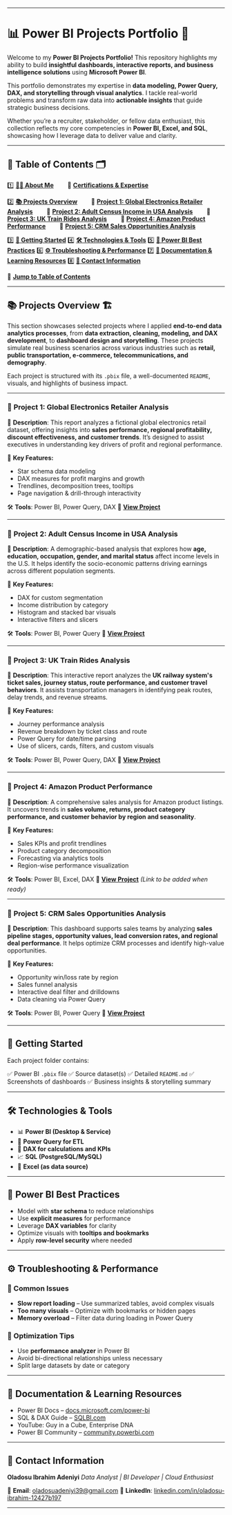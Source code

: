 
---

# 📊 **Power BI Projects Portfolio** 🚀

Welcome to my **Power BI Projects Portfolio!** This repository highlights my ability to build **insightful dashboards, interactive reports, and business intelligence solutions** using **Microsoft Power BI**.

This portfolio demonstrates my expertise in **data modeling, Power Query, DAX, and storytelling through visual analytics**. I tackle real-world problems and transform raw data into **actionable insights** that guide strategic business decisions.

Whether you’re a recruiter, stakeholder, or fellow data enthusiast, this collection reflects my core competencies in **Power BI, Excel, and SQL**, showcasing how I leverage data to deliver value and clarity.

---

## 📌 **Table of Contents** 🗂️

1️⃣ **[👨‍💻 About Me](#-about-me-🌍)**
  🔹 [**Certifications & Expertise**](#-certifications--expertise)

2️⃣ **[📚 Projects Overview](#-projects-overview-🏗️)**
  🔹 [**Project 1: Global Electronics Retailer Analysis**](#-project-1-global-electronics-retailer-analysis)
  🔹 [**Project 2: Adult Census Income in USA Analysis**](#-project-2-adult-census-income-in-usa-analysis)
  🔹 [**Project 3: UK Train Rides Analysis**](#-project-3-uk-train-rides-analysis)
  🔹 [**Project 4: Amazon Product Performance**](#-project-4-amazon-product-performance)
  🔹 [**Project 5: CRM Sales Opportunities Analysis**](#-project-5-crm-sales-opportunities-analysis)

3️⃣ **[📂 Getting Started](#-getting-started)**
4️⃣ **[🛠 Technologies & Tools](#-technologies--tools)**
5️⃣ **[🧠 Power BI Best Practices](#-power-bi-best-practices)**
6️⃣ **[⚙️ Troubleshooting & Performance](#-troubleshooting--performance)**
7️⃣ **[📜 Documentation & Learning Resources](#-documentation--learning-resources)**
8️⃣ **[📩 Contact Information](#-contact-information)**

📖 [**Jump to Table of Contents**](#-table-of-contents-🗂️)

---

## 📚 **Projects Overview** 🏗️

This section showcases selected projects where I applied **end-to-end data analytics processes**, from **data extraction, cleaning, modeling, and DAX development**, to **dashboard design and storytelling**. These projects simulate real business scenarios across various industries such as **retail, public transportation, e-commerce, telecommunications, and demography**.

Each project is structured with its `.pbix` file, a well-documented `README`, visuals, and highlights of business impact.

---

### 🔹 **Project 1: Global Electronics Retailer Analysis**

📌 **Description**: This report analyzes a fictional global electronics retail dataset, offering insights into **sales performance, regional profitability, discount effectiveness, and customer trends**. It’s designed to assist executives in understanding key drivers of profit and regional performance.

🔹 **Key Features:**

* Star schema data modeling
* DAX measures for profit margins and growth
* Trendlines, decomposition trees, tooltips
* Page navigation & drill-through interactivity

🛠 **Tools**: Power BI, Power Query, DAX
📖 **[View Project](https://github.com/Sudaisib/PowerBI-Portfolio-Projects/tree/main/Global%20Electronics%20Retailer%20Analysis)**

---

### 🔹 **Project 2: Adult Census Income in USA Analysis**

📌 **Description**: A demographic-based analysis that explores how **age, education, occupation, gender, and marital status** affect income levels in the U.S. It helps identify the socio-economic patterns driving earnings across different population segments.

🔹 **Key Features:**

* DAX for custom segmentation
* Income distribution by category
* Histogram and stacked bar visuals
* Interactive filters and slicers

🛠 **Tools**: Power BI, Power Query
📖 **[View Project](https://github.com/Sudaisib/PowerBI-Portfolio-Projects/tree/main/Adult%20Census%20Income%20in%20USA)**

---

### 🔹 **Project 3: UK Train Rides Analysis**

📌 **Description**: This interactive report analyzes the **UK railway system's ticket sales, journey status, route performance, and customer travel behaviors**. It assists transportation managers in identifying peak routes, delay trends, and revenue streams.

🔹 **Key Features:**

* Journey performance analysis
* Revenue breakdown by ticket class and route
* Power Query for date/time parsing
* Use of slicers, cards, filters, and custom visuals

🛠 **Tools**: Power BI, Power Query, DAX
📖 **[View Project](https://github.com/Sudaisib/PowerBI-Portfolio-Projects/tree/main/UK%20Train%20Rides%20Analysis)**

---

### 🔹 **Project 4: Amazon Product Performance**

📌 **Description**: A comprehensive sales analysis for Amazon product listings. It uncovers trends in **sales volume, returns, product category performance, and customer behavior by region and seasonality**.

🔹 **Key Features:**

* Sales KPIs and profit trendlines
* Product category decomposition
* Forecasting via analytics tools
* Region-wise performance visualization

🛠 **Tools**: Power BI, Excel, DAX
📖 **[View Project](#)** *(Link to be added when ready)*

---

### 🔹 **Project 5: CRM Sales Opportunities Analysis**

📌 **Description**: This dashboard supports sales teams by analyzing **sales pipeline stages, opportunity values, lead conversion rates, and regional deal performance**. It helps optimize CRM processes and identify high-value opportunities.

🔹 **Key Features:**

* Opportunity win/loss rate by region
* Sales funnel analysis
* Interactive deal filter and drilldowns
* Data cleaning via Power Query

🛠 **Tools**: Power BI, Power Query
📖 **[View Project](https://github.com/Sudaisib/PowerBI-Portfolio-Projects/blob/main/CRM%20Sales%20Opportunities%20Analysis%20/README.md#-interact-with-the-dashboard)**

---

## 📂 **Getting Started**

Each project folder contains:

✅ Power BI `.pbix` file
✅ Source dataset(s)
✅ Detailed `README.md`
✅ Screenshots of dashboards
✅ Business insights & storytelling summary

---

## 🛠 **Technologies & Tools**

* 📊 **Power BI (Desktop & Service)**
* 📂 **Power Query for ETL**
* 🔎 **DAX for calculations and KPIs**
* 📈 **SQL (PostgreSQL/MySQL)**
* 💼 **Excel (as data source)**

---

## 🧠 **Power BI Best Practices**

* Model with **star schema** to reduce relationships
* Use **explicit measures** for performance
* Leverage **DAX variables** for clarity
* Optimize visuals with **tooltips and bookmarks**
* Apply **row-level security** where needed

---

## ⚙️ **Troubleshooting & Performance**

### 🔹 Common Issues

* **Slow report loading** – Use summarized tables, avoid complex visuals
* **Too many visuals** – Optimize with bookmarks or hidden pages
* **Memory overload** – Filter data during loading in Power Query

### 🔹 Optimization Tips

* Use **performance analyzer** in Power BI
* Avoid bi-directional relationships unless necessary
* Split large datasets by date or category

---

## 📜 **Documentation & Learning Resources**

* Power BI Docs – [docs.microsoft.com/power-bi](https://docs.microsoft.com/power-bi)
* SQL & DAX Guide – [SQLBI.com](https://sqlbi.com)
* YouTube: Guy in a Cube, Enterprise DNA
* Power BI Community – [community.powerbi.com](https://community.powerbi.com)

---

## 📩 **Contact Information**

**Oladosu Ibrahim Adeniyi**
*Data Analyst | BI Developer | Cloud Enthusiast*

📧 **Email**: [oladosuadeniyi39@gmail.com](mailto:oladosuadeniyi39@gmail.com)
🔗 **LinkedIn**: [linkedin.com/in/oladosu-ibrahim-12427b197](https://www.linkedin.com/in/oladosu-ibrahim-12427b197)

---

